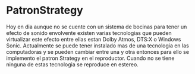 # PatronStrategy

Hoy en dia aunque no se cuente con un sistema de bocinas para tener un efecto de sonido envolvente existen varias tecnologias que
pueden virtualizar este efecto entre ellas estan Dolby Atmos, DTS:X o Windows Sonic.
Actualmente se puede tener instalado mas de una tecnologia en las computadoras y se pueden cambiar entre una y otra entonces para ello
se implemento el patron Strategy en el reproductor.
Cuando no se tiene ninguna de estas tecnologia se reproduce en estereo.
